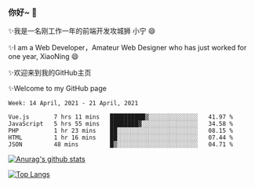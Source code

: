 ### 你好~  👋

✨我是一名刚工作一年的前端开发攻城狮 小宁 😄

✨I am a Web Developer，Amateur Web Designer who has just worked for one year, XiaoNing 😄

✨欢迎来到我的GitHub主页

✨Welcome to my GitHub page
<!--
**7148505/7148505** is a ✨ _special_ ✨ repository because its `README.md` (this file) appears on your GitHub profile.

Here are some ideas to get you started:

- 🔭 I’m currently working on ...
- 🌱 I’m currently learning ...
- 👯 I’m looking to collaborate on ...
- 🤔 I’m looking for help with ...
- 💬 Ask me about ...
- 📫 How to reach me: ...
- 😄 Pronouns: ...
- ⚡ Fun fact: ...
-->

<!--START_SECTION:waka-->
```text
Week: 14 April, 2021 - 21 April, 2021

Vue.js       7 hrs 11 mins   ██████████▒░░░░░░░░░░░░░░   41.97 % 
JavaScript   5 hrs 55 mins   ████████▓░░░░░░░░░░░░░░░░   34.58 % 
PHP          1 hr 23 mins    ██░░░░░░░░░░░░░░░░░░░░░░░   08.15 % 
HTML         1 hr 16 mins    ██░░░░░░░░░░░░░░░░░░░░░░░   07.44 % 
JSON         48 mins         █▒░░░░░░░░░░░░░░░░░░░░░░░   04.71 % 
```
<!--END_SECTION:waka-->

[![Anurag's github stats](https://github-readme-stats.vercel.app/api?username=littleCareless)](https://github.com/anuraghazra/github-readme-stats)

[![Top Langs](https://github-readme-stats.vercel.app/api/top-langs/?username=littleCareless&layout=compact)](https://github.com/anuraghazra/github-readme-stats)
